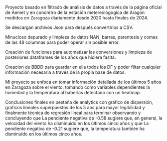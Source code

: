 Proyecto basado en filtrado de análisis de datos a través de la página oficial de Aemet y en concretro de la estación metereológogica de Aragón medidos en Zaragoza diariamente desde 2020 hasta finales de 2024.

Se descargan archivos Json para después convertirlos a CSV.

Minucioso depurado y limpieza de datos NAN, barras, parentesis y comas de las 48 columnas para poder operar sin posible error. 

Creación de funciones para automatizar las conversiones y limpieza de posteriores dataframes de los años que hiciera faslta.

Creacion de BBDD para guardar en ella todos los DF y poder filtar cualquier información necesaria a través de la propia base de datos.

Mi proyecto se enfoca en tomar información detallada de los últimos 5 años en Zaragoza sobre el viento, tomando como variables dependientes la humedad y la temperatura al haberlas detectado con un heatmap.

Conclusiones finales en pestaña de analytics con gráfico de dispersión, graficos lineales superpuestos de los 5 aós para mayor legibilidad y finalmente técnica de regresión lineal para terminar observando y
concluyendo que La pendiente negativa de -0.58 sugiere que, en general, la velocidad del viento ha disminuido en los últimos cinco años y que La pendiente negativa de -0.21 sugiere que, la temperatura también ha disminuido en los últimos cinco años.
